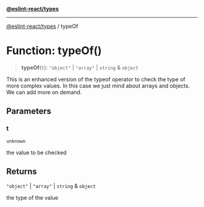 [**@eslint-react/types**](../README.md)

***

[@eslint-react/types](../README.md) / typeOf

# Function: typeOf()

> **typeOf**(`t`): `"object"` \| `"array"` \| `string` & `object`

This is an enhanced version of the typeof operator to check the type of more complex values.
In this case we just mind about arrays and objects. We can add more on demand.

## Parameters

### t

`unknown`

the value to be checked

## Returns

`"object"` \| `"array"` \| `string` & `object`

the type of the value

